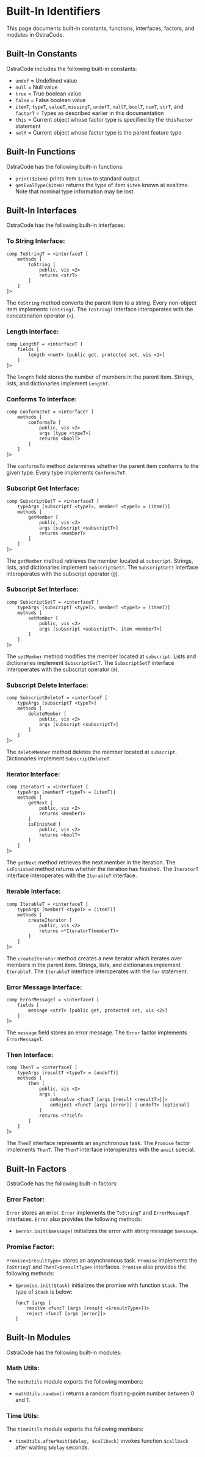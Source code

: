 
# Built-In Identifiers

This page documents built-in constants, functions, interfaces, factors, and modules in OstraCode.

## Built-In Constants

OstraCode includes the following built-in constants:

* `undef` = Undefined value
* `null` = Null value
* `true` = True boolean value
* `false` = False boolean value
* `itemT`, `typeT`, `valueT`, `missingT`, `undefT`, `nullT`, `boolT`, `numT`, `strT`, and `factorT` = Types as described earlier in this documentation
* `this` = Current object whose factor type is specified by the `thisFactor` statement
* `self` = Current object whose factor type is the parent feature type

## Built-In Functions

OstraCode has the following built-in functions:

* `print($item)` prints item `$item` to standard output.
* `getEvalType($item)` returns the type of item `$item` known at evaltime. Note that nominal type information may be lost.

## Built-In Interfaces

OstraCode has the following built-in interfaces:

### To String Interface:

```
comp ToStringT = <interfaceT [
    methods [
        toString [
            public, vis <2>
            returns <strT>
        ]
    ]
]>
```

The `toString` method converts the parent item to a string. Every non-object item implements `ToStringT`. The `ToStringT` interface interoperates with the concatenation operator (`+`).

### Length Interface:

```
comp LengthT = <interfaceT [
    fields [
        length <numT> [public get, protected set, vis <2>]
    ]
]>
```

The `length` field stores the number of members in the parent item. Strings, lists, and dictionaries implement `LengthT`.

### Conforms To Interface:

```
comp ConformsToT = <interfaceT [
    methods [
        conformsTo [
            public, vis <2>
            args [type <typeT>]
            returns <boolT>
        ]
    ]
]>
```

The `conformsTo` method determines whether the parent item conforms to the given type. Every type implements `ConformsToT`.

### Subscript Get Interface:

```
comp SubscriptGetT = <interfaceT [
    typeArgs [subscriptT <typeT>, memberT <typeT> = (itemT)]
    methods [
        getMember [
            public, vis <2>
            args [subscript <subscriptT>]
            returns <memberT>
        ]
    ]
]>
```

The `getMember` method retrieves the member located at `subscript`. Strings, lists, and dictionaries implement `SubscriptGetT`. The `SubscriptGetT` interface interoperates with the subscript operator (`@`).

### Subscript Set Interface:

```
comp SubscriptSetT = <interfaceT [
    typeArgs [subscriptT <typeT>, memberT <typeT> = (itemT)]
    methods [
        setMember [
            public, vis <2>
            args [subscript <subscriptT>, item <memberT>]
        ]
    ]
]>
```

The `setMember` method modifies the member located at `subscript`. Lists and dictionaries implement `SubscriptSetT`. The `SubscriptSetT` interface interoperates with the subscript operator (`@`).


### Subscript Delete Interface:

```
comp SubscriptDeleteT = <interfaceT [
    typeArgs [subscriptT <typeT>]
    methods [
        deleteMember [
            public, vis <2>
            args [subscript <subscriptT>]
        ]
    ]
]>
```

The `deleteMember` method deletes the member located at `subscript`. Dictionaries implement `SubscriptDeleteT`.

### Iterator Interface:

```
comp IteratorT = <interfaceT [
    typeArgs [memberT <typeT> = (itemT)]
    methods [
        getNext [
            public, vis <2>
            returns <memberT>
        ]
        isFinished [
            public, vis <2>
            returns <boolT>
        ]
    ]
]>
```

The `getNext` method retrieves the next member in the iteration. The `isFinished` method returns whether the iteration has finished. The `IteratorT` interface interoperates with the `IterableT` interface.

### Iterable Interface:

```
comp IterableT = <interfaceT [
    typeArgs [memberT <typeT> = (itemT)]
    methods [
        createIterator [
            public, vis <2>
            returns <*IteratorT(memberT)>
        ]
    ]
]>
```

The `createIterator` method creates a new iterator which iterates over members in the parent item. Strings, lists, and dictionaries implement `IterableT`. The `IterableT` interface interoperates with the `for` statement.

### Error Message Interface:

```
comp ErrorMessageT = <interfaceT [
    fields [
        message <strT> [public get, protected set, vis <2>]
    ]
]>
```

The `message` field stores an error message. The `Error` factor implements `ErrorMessageT`.

### Then Interface:

```
comp ThenT = <interfaceT [
    typeArgs [resultT <typeT> = (undefT)]
    methods [
        then [
            public, vis <2>
            args [
                onResolve <funcT [args [result <resultT>]]>
                onReject <funcT [args [error]] | undefT> [optional]
            ]
            returns <??self>
        ]
    ]
]>
```

The `ThenT` interface represents an asynchronous task. The `Promise` factor implements `ThenT`. The `ThenT` interface interoperates with the `await` special.

## Built-In Factors

OstraCode has the following built-in factors:

### Error Factor:

`Error` stores an error. `Error` implements the `ToStringT` and `ErrorMessageT` interfaces. `Error` also provides the following methods:

* `$error.init($message)` initializes the error with string message `$message`.

### Promise Factor:

`Promise<$resultType>` stores an asynchronous task. `Promise` implements the `ToStringT` and `ThenT<$resultType>` interfaces. `Promise` also provides the following methods:

* `$promise.init($task)` initializes the promise with function `$task`. The type of `$task` is below:
    ```
    funcT [args [
        resolve <funcT [args [result <$resultType>]]>
        reject <funcT [args [error]]>
    ]
    ```

## Built-In Modules

OstraCode has the following built-in modules:

### Math Utils:

The `mathUtils` module exports the following members:

* `mathUtils.random()` returns a random floating-point number between 0 and 1.

### Time Utils:

The `timeUtils` module exports the following members:

* `timeUtils.afterWait($delay, $callback)` invokes function `$callback` after waiting `$delay` seconds.


